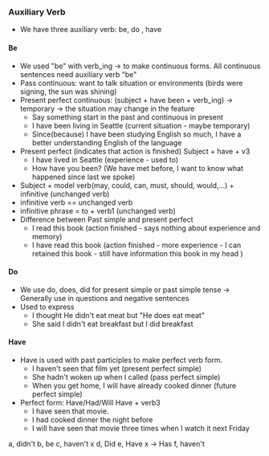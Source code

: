 ### Auxiliary Verb
- We have three auxiliary verb: be, do , have
#### Be
- We used "be" with verb_ing -> to make continuous forms. All continuous sentences need auxiliary verb "be"
- Pass continuous: want to talk situation or environments (birds were signing, the sun was shining)
- Present perfect continuous: (subject + have been + verb_ing) -> temporary -> the situation may change in the feature
    - Say something start in the past and continuous in present
    - I have been living in Seattle (current situation - maybe temporary)
    - Since(because) I have been studying English so much, I have a better understanding English of the language
- Present perfect (indicates that action is finished) Subject + have + v3
    - I have lived in Seattle (experience - used to)
    - How have you been? (We have met before, I want to know what happened since last we spoke)
- Subject + model verb(may, could, can, must, should, would,...) + infinitive (unchanged verb)
- infinitive verb == unchanged verb
- infinitive phrase = to + verb1 (unchanged verb)
- Difference between Past simple and present perfect
    - I read this book (action finished - says nothing about experience and memory)
    - I have read this book (action finished - more experience - I can retained this book - still have information this book in my head )
#### Do
- We use do, does, did for present simple or past simple tense -> Generally use in questions and negative sentences
- Used to express
    - I thought He didn't eat meat but "He does eat meat"
    - She said I didn't eat breakfast but I did breakfast

#### Have
- Have is used with past participles to make perfect verb form.
    - I haven't seen that film yet (present perfect simple)
    - She hadn't woken up when I called (pass perfect simple)
    - When you get home, I will have already cooked dinner (future perfect simple)
- Perfect form: Have/Had/Will Have + verb3
    - I have seen that movie.
    - I had cooked dinner the night before
    - I will have seen that movie three times when I watch it next Friday

a, didn't
b, be
c, haven't x
d, Did
e, Have x -> Has
f, haven't